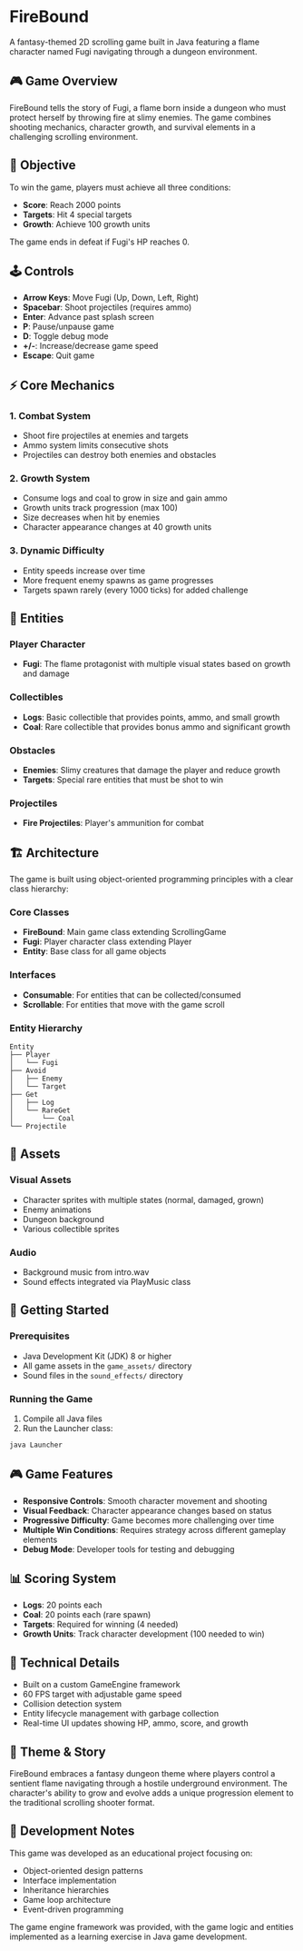 # FireBound

A fantasy-themed 2D scrolling game built in Java featuring a flame character named Fugi navigating through a dungeon environment.

## 🎮 Game Overview

FireBound tells the story of Fugi, a flame born inside a dungeon who must protect herself by throwing fire at slimy enemies. The game combines shooting mechanics, character growth, and survival elements in a challenging scrolling environment.

## 🎯 Objective

To win the game, players must achieve all three conditions:
- **Score**: Reach 2000 points
- **Targets**: Hit 4 special targets
- **Growth**: Achieve 100 growth units

The game ends in defeat if Fugi's HP reaches 0.

## 🕹️ Controls

- **Arrow Keys**: Move Fugi (Up, Down, Left, Right)
- **Spacebar**: Shoot projectiles (requires ammo)
- **Enter**: Advance past splash screen
- **P**: Pause/unpause game
- **D**: Toggle debug mode
- **+/-**: Increase/decrease game speed
- **Escape**: Quit game

## ⚡ Core Mechanics

### 1. Combat System
- Shoot fire projectiles at enemies and targets
- Ammo system limits consecutive shots
- Projectiles can destroy both enemies and obstacles

### 2. Growth System
- Consume logs and coal to grow in size and gain ammo
- Growth units track progression (max 100)
- Size decreases when hit by enemies
- Character appearance changes at 40 growth units

### 3. Dynamic Difficulty
- Entity speeds increase over time
- More frequent enemy spawns as game progresses
- Targets spawn rarely (every 1000 ticks) for added challenge

## 🎨 Entities

### Player Character
- **Fugi**: The flame protagonist with multiple visual states based on growth and damage

### Collectibles
- **Logs**: Basic collectible that provides points, ammo, and small growth
- **Coal**: Rare collectible that provides bonus ammo and significant growth

### Obstacles
- **Enemies**: Slimy creatures that damage the player and reduce growth
- **Targets**: Special rare entities that must be shot to win

### Projectiles
- **Fire Projectiles**: Player's ammunition for combat

## 🏗️ Architecture

The game is built using object-oriented programming principles with a clear class hierarchy:

### Core Classes
- **FireBound**: Main game class extending ScrollingGame
- **Fugi**: Player character class extending Player
- **Entity**: Base class for all game objects

### Interfaces
- **Consumable**: For entities that can be collected/consumed
- **Scrollable**: For entities that move with the game scroll

### Entity Hierarchy
```
Entity
├── Player
│   └── Fugi
├── Avoid
│   ├── Enemy
│   └── Target
├── Get
│   ├── Log
│   └── RareGet
│       └── Coal
└── Projectile
```

## 🎵 Assets

### Visual Assets
- Character sprites with multiple states (normal, damaged, grown)
- Enemy animations
- Dungeon background
- Various collectible sprites

### Audio
- Background music from intro.wav
- Sound effects integrated via PlayMusic class

## 🚀 Getting Started

### Prerequisites
- Java Development Kit (JDK) 8 or higher
- All game assets in the `game_assets/` directory
- Sound files in the `sound_effects/` directory

### Running the Game
1. Compile all Java files
2. Run the Launcher class:
```bash
java Launcher
```

## 🎮 Game Features

- **Responsive Controls**: Smooth character movement and shooting
- **Visual Feedback**: Character appearance changes based on status
- **Progressive Difficulty**: Game becomes more challenging over time
- **Multiple Win Conditions**: Requires strategy across different gameplay elements
- **Debug Mode**: Developer tools for testing and debugging

## 📊 Scoring System

- **Logs**: 20 points each
- **Coal**: 20 points each (rare spawn)
- **Targets**: Required for winning (4 needed)
- **Growth Units**: Track character development (100 needed to win)

## 🔧 Technical Details

- Built on a custom GameEngine framework
- 60 FPS target with adjustable game speed
- Collision detection system
- Entity lifecycle management with garbage collection
- Real-time UI updates showing HP, ammo, score, and growth

## 🎨 Theme & Story

FireBound embraces a fantasy dungeon theme where players control a sentient flame navigating through a hostile underground environment. The character's ability to grow and evolve adds a unique progression element to the traditional scrolling shooter format.

## 📝 Development Notes

This game was developed as an educational project focusing on:
- Object-oriented design patterns
- Interface implementation
- Inheritance hierarchies
- Game loop architecture
- Event-driven programming

The game engine framework was provided, with the game logic and entities implemented as a learning exercise in Java game development.
